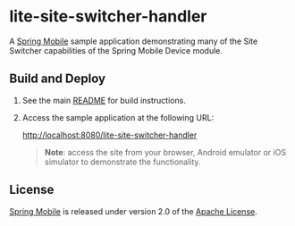 # lite-site-switcher-handler

A [Spring Mobile] sample application demonstrating many of the Site Switcher capabilities of the Spring Mobile Device module.


## Build and Deploy

1. See the main [README](../README.md) for build instructions.

2. Access the sample application at the following URL:

    [http://localhost:8080/lite-site-switcher-handler][app-url]

    > **Note**: access the site from your browser, Android emulator or iOS simulator to demonstrate the functionality.


## License

[Spring Mobile] is released under version 2.0 of the [Apache License].


[app-url]: http://localhost:8080/lite-site-switcher-handler
[Spring Mobile]: http://www.springsource.org/spring-mobile
[Apache License]: http://www.apache.org/licenses/LICENSE-2.0
